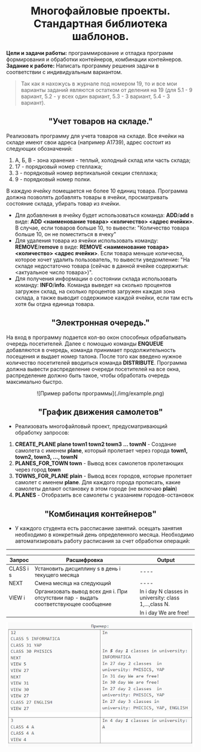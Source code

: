 <div align="center">

# Многофайловые проекты. Стандартная библиотека шаблонов.

</div>

**Цели и задачи работы:** программирование и отладка программ формирования и обработки контейнеров, комбинации контейнеров. 
**Задание к работе:** Написать программу решения задачи в соответствии с индивидуальным вариантом.

>Так как я нахожусь в журнале под номером 19, то и все мои варианты заданий являются остатком от деления на 19 (для 5.1 - 9 вариант, 5.2 - у всех один вариант, 5.3 - 3 вариант, 5.4 - 3 вариант).

<div align="center">

## "Учет товаров на складе."

</div>

Реализовать программу для учета товаров на складе. Все ячейки  на складе имеют свои адреса (например А1739), адрес состоит из следующих обозначений: 
1) А, Б, В - зона хранения - теплый, холодный склад или часть склада; 
2) 17 - порядковый номер стеллажа; 
3) 3 - порядковый номер вертикальной секции стеллажа; 
4) 9 - порядковый номер полки. 

В каждую ячейку помещается не более 10 единиц товара. Программа должна позволять добавлять товары в ячейки, просматривать состояние склада, убирать товар из ячейки. 

* Для добавления в ячейку будет использоваться команда: **ADD**/**add** в виде: **ADD <наименование товара> <количество> <адрес ячейки>**. В случае, если товаров больше 10, то вывести: "Количество товара больше 10, он не поместиться в ячеку"
* Для удаления товара из ячейки использовать команду: **REMOVE**/**remove** в виде: **REMOVE <наименование товара> <количество> <адрес ячейки>**. Если товара меньше количесва, которое хочет удалить пользователь, то вывести уведомление: "На складе недостаточно товара (сейчас в данной ячейке содержитья: <актуальное число товара>)".
* Для получения информации о состоянии склада использовать команду: **INFO**/**info**. Команда выведет на сколько процентов загружен склад, на сколько процентов загружен каждая зона склада, а также выводит содержимое каждой ячейки, если там есть хотя бы отдна единица товара.

<div align="center">

## "Электронная очередь."

</div>

На вход в программу подается кол-во окон способных обрабатывать очередь посетителей. Далее с помощью команды **ENQUEUE** добавляются в очередь, команда принимает продолжительность посещения и выдает номер талона. После того как введено нужное количество посетителей вводиться команда **DISTRIBUTE**. Программа должна вывести распределение очереди посетителей на все окна, распределение должно быть такое, чтобы обработать очередь максимально быстро.

<div align="center">
![Пример работы программы](./img/example.png)
</div>


<div align="center">

## "График движения самолетов"

</div>

* Реализовать многофайловый проект, предусматривающий обработку запросов:

1) **CREATE_PLANE plane town1 town2 town3 ... townN** - Создание самолета с именем **plane**, который пролетает через города **town1, town2, town3, ..., townN**
2) **PLANES_FOR_TOWN town** - Вывод всех самолетов пролетающих через город **town**
3) **TOWNS_FOR_PLANE plain** - Вывод всех городов, которые пролетает самолет с именем **plane**. Для каждого города прописать, какие самолеты делают остановку в этом городе (не включаю **plain**)
4) **PLANES** - Отобразить все самолеты с указанием городов-остановок

<div align="center">

## "Комбинация контейнеров"

</div>

* У каждого студента есть рассписание занятий. осещать занятия необходимо в конкретный день определенного месяца. Необходимо автоматизировать работу расписания за счет обработки операций:

_______________________________________________________________
|   Запрос  |         Расшифровка       |       Output        |
|-----------|---------------------------|---------------------|
| CLASS i s | Установить дисциплину s в день i текущего месяца|     ----        |
|   NEXT    | Смена месяца на следующий |        ----         |
|  VIEW i   | Организовать вывод всех  дня i. При отсутствии пар - выдать соответствующее сообщение  | In i day N classes in university: class 1,...,class N. <br>|
|       |         |  In i day We are free!|

<div align="center">

![Пример для задания 4](./img/exmpl2.png)

</div>
